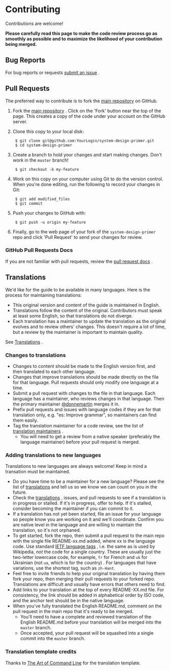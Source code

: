 Contributing
============

Contributions are welcome!

**Please carefully read this page to make the code review process go as smoothly as possible and to maximize the likelihood of your contribution being merged.**

## Bug Reports

For bug reports or requests [submit an issue](https://github.com/donnemartin/system-design-primer/issues) .

## Pull Requests

The preferred way to contribute is to fork the
[main repository](https://github.com/donnemartin/system-design-primer) on GitHub.

1. Fork the [main repository](https://github.com/donnemartin/system-design-primer) .  Click on the 'Fork' button near the top of the page.  This creates a copy of the code under your account on the GitHub server.

2. Clone this copy to your local disk:

        $ git clone git@github.com:YourLogin/system-design-primer.git
        $ cd system-design-primer

3. Create a branch to hold your changes and start making changes. Don't work in the `master` branch!

        $ git checkout -b my-feature

4. Work on this copy on your computer using Git to do the version control. When you're done editing, run the following to record your changes in Git:

        $ git add modified_files
        $ git commit

5. Push your changes to GitHub with:

        $ git push -u origin my-feature

6. Finally, go to the web page of your fork of the `system-design-primer` repo and click 'Pull Request' to send your changes for review.

### GitHub Pull Requests Docs

If you are not familiar with pull requests, review the [pull request docs](https://help.github.com/articles/using-pull-requests/) .

## Translations

We'd like for the guide to be available in many languages. Here is the process for maintaining translations:

* This original version and content of the guide is maintained in English.
* Translations follow the content of the original. Contributors must speak at least some English, so that translations do not diverge.
* Each translation has a maintainer to update the translation as the original evolves and to review others' changes. This doesn't require a lot of time, but a review by the maintainer is important to maintain quality.

See [Translations](TRANSLATIONS.md) .

### Changes to translations

* Changes to content should be made to the English version first, and then translated to each other language.
* Changes that improve translations should be made directly on the file for that language. Pull requests should only modify one language at a time.
* Submit a pull request with changes to the file in that language. Each language has a maintainer, who reviews changes in that language. Then the primary maintainer [@donnemartin](https://github.com/donnemartin) merges it in.
* Prefix pull requests and issues with language codes if they are for that translation only, e.g. "es: Improve grammar", so maintainers can find them easily.
* Tag the translation maintainer for a code review, see the list of [translation maintainers](TRANSLATIONS.md) .
    * You will need to get a review from a native speaker (preferably the language maintainer) before your pull request is merged.

### Adding translations to new languages

Translations to new languages are always welcome! Keep in mind a transation must be maintained.

* Do you have time to be a maintainer for a new language? Please see the list of [translations](TRANSLATIONS.md) and tell us so we know we can count on you in the future.
* Check the [translations](TRANSLATIONS.md) , issues, and pull requests to see if a translation is in progress or stalled. If it's in progress, offer to help.  If it's stalled, consider becoming the maintainer if you can commit to it.
* If a translation has not yet been started, file an issue for your language so people know you are working on it and we'll coordinate. Confirm you are native level in the language and are willing to maintain the translation, so it's not orphaned.
* To get started, fork the repo, then submit a pull request to the main repo with the single file README-xx.md added, where xx is the language code. Use standard [IETF language tags](https://www.w3.org/International/articles/language-tags/) , i.e. the same as is used by Wikipedia, *not* the code for a single country. These are usually just the two-letter lowercase code, for example, `fr` for French and `uk` for Ukrainian (not `ua`, which is for the country) . For languages that have variations, use the shortest tag, such as `zh-Hant`.
* Feel free to invite friends to help your original translation by having them fork your repo, then merging their pull requests to your forked repo. Translations are difficult and usually have errors that others need to find.
* Add links to your translation at the top of every README-XX.md file. For consistency, the link should be added in alphabetical order by ISO code, and the anchor text should be in the native language.
* When you've fully translated the English README.md, comment on the pull request in the main repo that it's ready to be merged.
    * You'll need to have a complete and reviewed translation of the English README.md before your translation will be merged into the `master` branch.
    * Once accepted, your pull request will be squashed into a single commit into the `master` branch.

### Translation template credits

Thanks to [The Art of Command Line](https://github.com/jlevy/the-art-of-command-line) for the translation template.
